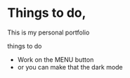 # Things to do, 

This is my personal portfolio

things to do

* Work on the MENU button
* or you can make that the dark mode

